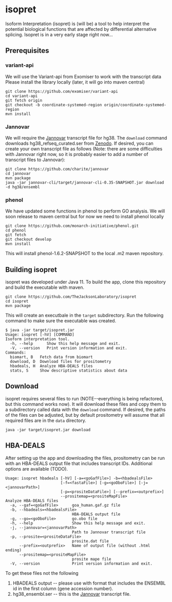 # isopret

Isoform Interpretation (isopret) is (will be) a tool to help interpret the potential biological
functions that are affected by differential alternative splicing.  Isopret is in a very early stage
right now...

## Prerequisites

### variant-api
We will use the Variant-api from Exomiser to work with the transcript data
Please install the library locally (later, it will go into maven central)
```
git clone https://github.com/exomiser/variant-api
cd variant-api
git fetch origin
git checkout -b coordinate-systemed-region origin/coordinate-systemed-region
mvn install
```

### Jannovar
We will require the [Jannovar](https://github.com/charite/jannovar) transcript file for hg38.
The ``download`` command downloads hg38_refseq_curated.ser 
from [Zenodo](https://zenodo.org/record/4311513). If desired, you can create your own 
transcript file as follows (Note: there are some difficulties with Jannovar right now,
so it is probably easier to add a number of transcript files to Jannovar):


```
git clone https://github.com/charite/jannovar
cd jannovar
mvn package
java -jar jannovar-cli/target/jannovar-cli-0.35-SNAPSHOT.jar download -d hg38/ensembl
```

### phenol
We have updated some functions in phenol to perform GO analysis. We will soon release to maven central
but for now we need to install phenol locally
```
git clone https://github.com/monarch-initiative/phenol.git
cd phenol
git fetch
git checkout develop
mvn install
```

This will install phenol-1.6.2-SNAPSHOT to the local .m2 maven repository.


## Building isopret
isopret was developed under Java 11. To build the app, clone this repository and
build the executable with maven.
```
git clone https://github.com/TheJacksonLaboratory/isopret
cd isopret
mvn package
```
This will create an executbale in the ``target`` subdirectory. Run the following command to make sure
the executable was created.
```
$ java -jar target/isopret.jar 
Usage: isopret [-hV] [COMMAND]
Isoform interpretation tool.
  -h, --help      Show this help message and exit.
  -V, --version   Print version information and exit.
Commands:
  biomart, B   Fetch data from biomart
  download, D  Download files for prositometry
  hbadeals, H  Analyze HBA-DEALS files
  stats, S     Show descriptive statistics about data
```


## Download

isopret requires several files to run (NOTE--everything is being refactored, but this command works now). It will download these files and copy them
to a subdirectory called data with the ``download`` command. If desired, the paths
of the files can be adjusted, but by default prositometry will assume that all
required files are in the ``data`` directory.
```
java -jar target/isopret.jar download
```

## HBA-DEALS

After setting up the app and downloading the files, prositometry can be run with an HBA-DEALS output file that
includes transcript IDs. Additional options are available (TODO).
```
Usage: isopret hbadeals [-hV] [-a=<goGafFile>] -b=<hbadealsFile>
                        [-f=<fastaFile>] [-g=<goOboFile>] [-j=<jannovarPath>]
                        [-p=<prositeDataFile>] [--prefix=<outprefix>]
                        --prositemap=<prositeMapFile>
Analyze HBA-DEALS files
  -a, --gaf=<goGafFile>      goa_human.gaf.gz file
  -b, --hbadeals=<hbadealsFile>
                             HBA-DEALS output file
  -g, --go=<goOboFile>       go.obo file
  -h, --help                 Show this help message and exit.
  -j, --jannovar=<jannovarPath>
                             Path to Jannovar transcript file
  -p, --prosite=<prositeDataFile>
                             prosite.dat file
      --prefix=<outprefix>   Name of output file (without .html ending)
      --prositemap=<prositeMapFile>
                             prosite mape file
  -V, --version              Print version information and exit.
```

To get these files not the following

1. HBADEALS output -- please use with format that includes the ENSEMBL id in the first column (gene accession number).
2. hg38_ensembl.ser -- this is the [Jannovar](https://github.com/charite/jannovar) transcript file.
